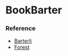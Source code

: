 # BookBarter


### Reference
- [Barterli](https://barterli.com/)
- [Forest](https://www.forestapp.cc/)
